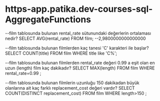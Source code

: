 # https-app.patika.dev-courses-sql-AggregateFunctions


--film tablosunda bulunan rental_rate sütunundaki değerlerin ortalaması nedir?
SELECT AVG(rental_rate) FROM film;
--2,9800000000000000

--film tablosunda bulunan filmlerden kaç tanesi 'C' karakteri ile başlar?
SELECT COUNT(title) FROM film
WHERE title like 'C%';

--film tablosunda bulunan filmlerden rental_rate değeri 0.99 a eşit olan en uzun (length) film kaç dakikadır?
SELECT MAX(length) FROM film
WHERE rental_rate=0.99 ;

--film tablosunda bulunan filmlerin uzunluğu 150 dakikadan büyük olanlarına ait kaç farklı replacement_cost değeri vardır?
SELECT COUNT(DISTINCT replacement_cost) FROM film
WHERE length>150 ;
